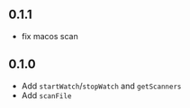 ## 0.1.1

- fix macos scan

## 0.1.0

- Add `startWatch`/`stopWatch` and `getScanners`
- Add `scanFile`
